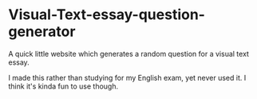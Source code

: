 # Visual-Text-essay-question-generator
A quick little website which generates a random question for a visual text essay.

I made this rather than studying for my English exam, yet never used it. I think it's kinda fun to use though.
